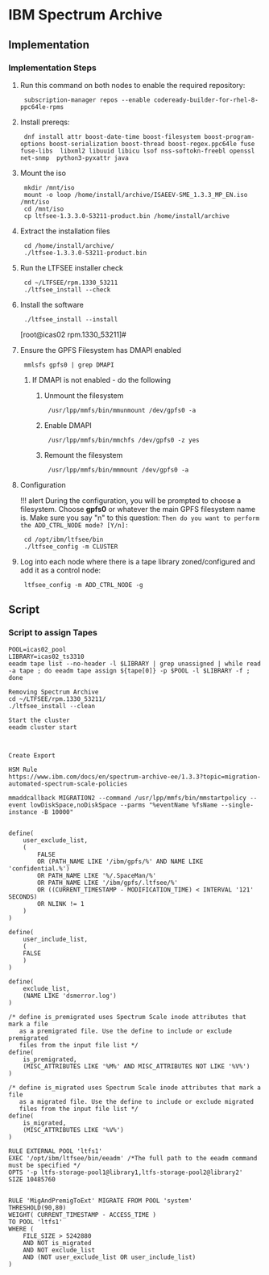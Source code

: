 # IBM Spectrum Archive

## Implementation

### Implementation Steps

1. Run this command on both nodes to enable the required repository:  

        subscription-manager repos --enable codeready-builder-for-rhel-8-ppc64le-rpms

1. Install prereqs:  

        dnf install attr boost-date-time boost-filesystem boost-program-options boost-serialization boost-thread boost-regex.ppc64le fuse fuse-libs  libxml2 libuuid libicu lsof nss-softokn-freebl openssl net-snmp  python3-pyxattr java

1. Mount the iso

        mkdir /mnt/iso
        mount -o loop /home/install/archive/ISAEEV-SME_1.3.3_MP_EN.iso /mnt/iso
	    cd /mnt/iso
	    cp ltfsee-1.3.3.0-53211-product.bin /home/install/archive

1. Extract the installation files

    	cd /home/install/archive/
	    ./ltfsee-1.3.3.0-53211-product.bin

1. Run the LTFSEE installer check
	
        cd ~/LTFSEE/rpm.1330_53211
	    ./ltfsee_install --check

1. Install the software

        ./ltfsee_install --install
	[root@icas02 rpm.1330_53211]#
	
1. Ensure the GPFS Filesystem has DMAPI enabled

        mmlsfs gpfs0 | grep DMAPI
    
    1. If DMAPI is not enabled - do the following
	    1. Unmount the filesystem
	
                /usr/lpp/mmfs/bin/mmunmount /dev/gpfs0 -a

	    1. Enable DMAPI

	            /usr/lpp/mmfs/bin/mmchfs /dev/gpfs0 -z yes

	    1. Remount the filesystem

	            /usr/lpp/mmfs/bin/mmmount /dev/gpfs0 -a
	
1. Configuration  

    !!! alert
        During the configuration, you will be prompted to choose a filesystem.  Choose **gpfs0** or whatever the main GPFS filesystem name is.
        Make sure you say "n" to this question:  `Then do you want to perform the ADD_CTRL_NODE mode? [Y/n]:`  


        cd /opt/ibm/ltfsee/bin
        ./ltfsee_config -m CLUSTER
	
1. Log into each node where there is a tape library zoned/configured and add it as a control node:

        ltfsee_config -m ADD_CTRL_NODE -g

## Script
### Script to assign Tapes
```
POOL=icas02_pool
LIBRARY=icas02_ts3310
eeadm tape list --no-header -l $LIBRARY | grep unassigned | while read -a tape ; do eeadm tape assign ${tape[0]} -p $POOL -l $LIBRARY -f ; done
```

	
	Removing Spectrum Archive
	cd ~/LTFSEE/rpm.1330_53211/
	./ltfsee_install --clean
	
	Start the cluster
	eeadm cluster start
	
	
	
	Create Export
	
	HSM Rule
	https://www.ibm.com/docs/en/spectrum-archive-ee/1.3.3?topic=migration-automated-spectrum-scale-policies
	
	mmaddcallback MIGRATION2 --command /usr/lpp/mmfs/bin/mmstartpolicy --event lowDiskSpace,noDiskSpace --parms "%eventName %fsName --single-instance -B 10000"
	
	
	define(
	    user_exclude_list,
	    (
	        FALSE
	        OR (PATH_NAME LIKE '/ibm/gpfs/%' AND NAME LIKE 'confidential.%')
	        OR PATH_NAME LIKE '%/.SpaceMan/%'
	        OR PATH_NAME LIKE '/ibm/gpfs/.ltfsee/%'
	        OR ((CURRENT_TIMESTAMP - MODIFICATION_TIME) < INTERVAL '121' SECONDS)
	        OR NLINK != 1
	    )
	)
	
	define(
	    user_include_list,
	    (
	    FALSE
	    )
	)
	
	define(
	    exclude_list,
	    (NAME LIKE 'dsmerror.log')
	)
	
	/* define is_premigrated uses Spectrum Scale inode attributes that mark a file 
	   as a premigrated file. Use the define to include or exclude premigrated 
	   files from the input file list */
	define(
	    is_premigrated, 
	    (MISC_ATTRIBUTES LIKE '%M%' AND MISC_ATTRIBUTES NOT LIKE '%V%') 
	) 
	
	/* define is_migrated uses Spectrum Scale inode attributes that mark a file 
	   as a migrated file. Use the define to include or exclude migrated 
	   files from the input file list */
	define(
	    is_migrated, 
	    (MISC_ATTRIBUTES LIKE '%V%') 
	) 
	
	RULE EXTERNAL POOL 'ltfs1'
	EXEC '/opt/ibm/ltfsee/bin/eeadm' /*The full path to the eeadm command must be specified */
	OPTS '-p ltfs-storage-pool1@library1,ltfs-storage-pool2@library2'
	SIZE 10485760
	
	
	RULE 'MigAndPremigToExt' MIGRATE FROM POOL 'system'
	THRESHOLD(90,80)
	WEIGHT( CURRENT_TIMESTAMP - ACCESS_TIME )
	TO POOL 'ltfs1'
	WHERE (
	    FILE_SIZE > 5242880 
	    AND NOT is_migrated
	    AND NOT exclude_list
	    AND (NOT user_exclude_list OR user_include_list)
	)
	
	
	
	
